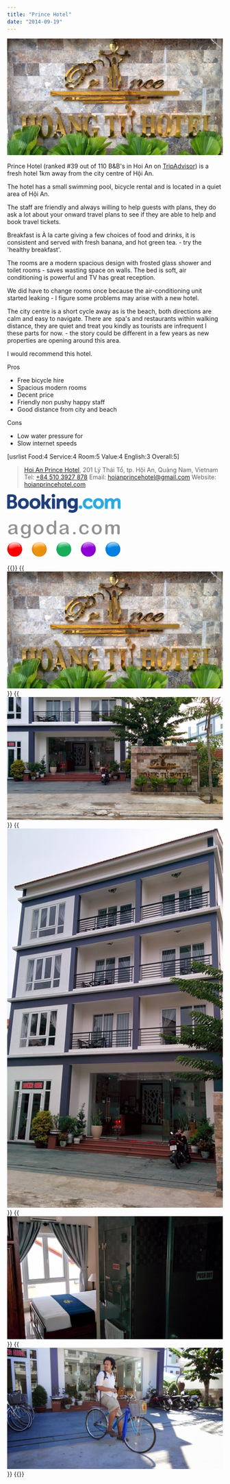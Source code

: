 ```yaml
---
title: "Prince Hotel"
date: "2014-09-19"
---
```


![IMG_20140915_171533](images/IMG_20140915_1715331-1024x554.jpg)

Prince Hotel (ranked #39 out of 110 B&B's in Hoi An on [TripAdvisor](http://www.tripadvisor.com/Hotel_Review-g298082-d5890326-Reviews-Hoi_An_Prince_Hotel-Hoi_An_Quang_Nam_Province.html "Prince Hotel on TripAdvisor")) is a fresh hotel 1km away from the city centre of Hội An.

The hotel has a small swimming pool, bicycle rental and is located in a quiet area of Hội An.

The staff are friendly and always willing to help guests with plans, they do ask a lot about your onward travel plans to see if they are able to help and book travel tickets.

Breakfast is À la carte giving a few choices of food and drinks, it is consistent and served with fresh banana, and hot green tea. - try the 'healthy breakfast'.

The rooms are a modern spacious design with frosted glass shower and toilet rooms - saves wasting space on walls. The bed is soft, air conditioning is powerful and TV has great reception.

We did have to change rooms once because the air-conditioning unit started leaking - I figure some problems may arise with a new hotel.

The city centre is a short cycle away as is the beach, both directions are calm and easy to navigate. There are  spa's and restaurants within walking distance, they are quiet and treat you kindly as tourists are infrequent I these parts for now. - the story could be different in a few years as new properties are opening around this area.

I would recommend this hotel.

Pros

- Free bicycle hire
- Spacious modern rooms
- Decent price
- Friendly non pushy happy staff
- Good distance from city and beach

Cons

- Low water pressure for
- Slow internet speeds

\[usrlist Food:4 Service:4 Room:5 Value:4 English:3 Overall:5\]

> [Hoi An Prince Hotel](https://plus.google.com/113986207819421156995/about), 201 Lý Thái Tổ, tp. Hội An, Quảng Nam, Vietnam Tel: [+84 510 3927 878](+845103927878) Email: [hoianprincehotel@gmail.com](mailto:hoianprincehotel@gmail.com) Website: [hoianprincehotel.com](http://hoianprincehotel.com/)

[![Booking-dot-com](images/Booking-dot-com.png)](https://www.booking.com/hotel/vn/prince-hoi-an.en-gb.html?aid=399308)

[![agoda-dot-com](images/agoda-dot-com.png)](http://www.agoda.com/hoi-an-prince-hotel/hotel/hoi-an-vn.html?cid=1649959)


{{<gallery>}}
  {{<img src="images/IMG_20140915_1715331.jpg">}}
  {{<img src="images/IMG_20140915_171515.jpg">}}
  {{<img src="images/IMG_20140915_171523.jpg" oriantation="portrait">}}
  {{<img src="images/IMG_20140915_173128.jpg">}}
  {{<img src="images/DSC01188.jpg">}}
{{</gallery>}}
